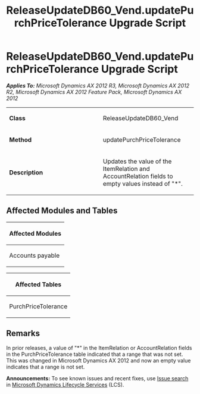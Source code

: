 ﻿---
title: ReleaseUpdateDB60_Vend.updatePurchPriceTolerance Upgrade Script
TOCTitle: ReleaseUpdateDB60_Vend.updatePurchPriceTolerance Upgrade Script
ms:assetid: 0701b683-5123-3b7e-19e3-ca12f4407b0a
ms:mtpsurl: https://msdn.microsoft.com/en-us/library/JJ684744(v=AX.60)
ms:contentKeyID: 49706440
ms.date: 05/18/2015
mtps_version: v=AX.60
---

# ReleaseUpdateDB60\_Vend.updatePurchPriceTolerance Upgrade Script 


_**Applies To:** Microsoft Dynamics AX 2012 R3, Microsoft Dynamics AX 2012 R2, Microsoft Dynamics AX 2012 Feature Pack, Microsoft Dynamics AX 2012_

<table>
<colgroup>
<col style="width: 50%" />
<col style="width: 50%" />
</colgroup>
<tbody>
<tr class="odd">
<td><p><strong>Class</strong></p></td>
<td><p>ReleaseUpdateDB60_Vend</p></td>
</tr>
<tr class="even">
<td><p><strong>Method</strong></p></td>
<td><p>updatePurchPriceTolerance</p></td>
</tr>
<tr class="odd">
<td><p><strong>Description</strong></p></td>
<td><p>Updates the value of the ItemRelation and AccountRelation fields to empty values instead of &quot;*&quot;.</p></td>
</tr>
</tbody>
</table>


## Affected Modules and Tables

<table>
<colgroup>
<col style="width: 100%" />
</colgroup>
<thead>
<tr class="header">
<th><p>Affected Modules</p></th>
</tr>
</thead>
<tbody>
<tr class="odd">
<td><p>Accounts payable</p></td>
</tr>
</tbody>
</table>


<table>
<colgroup>
<col style="width: 100%" />
</colgroup>
<thead>
<tr class="header">
<th><p>Affected Tables</p></th>
</tr>
</thead>
<tbody>
<tr class="odd">
<td><p>PurchPriceTolerance</p></td>
</tr>
</tbody>
</table>


## Remarks

In prior releases, a value of "\*" in the ItemRelation or AccountRelation fields in the PurchPriceTolerance table indicated that a range that was not set. This was changed in Microsoft Dynamics AX 2012 and now an empty value indicates that a range is not set.

  
**Announcements:** To see known issues and recent fixes, use [Issue search](http://go.microsoft.com/fwlink/?linkid=389258) in [Microsoft Dynamics Lifecycle Services](http://go.microsoft.com/fwlink/?linkid=306505) (LCS).

